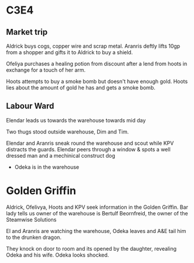 # C3E4

## Market trip 
Aldrick buys cogs, copper wire and scrap metal. Aranris deftly lifts 10gp from a shopper and gifts it to Aldrick to buy a shield. 

Ofeliya purchases a healing potion from discount after a lend from hoots in exchange for a touch of her arm. 

Hoots attempts to buy a smoke bomb but doesn't have enough gold.  Hoots lies about the amount of gold he has and gets a smoke bomb. 


## Labour Ward 
Elendar leads us towards the warehouse towards mid day 

Two thugs stood outside warehouse, Dim and Tim.

Elendar and Aranris sneak round the warehouse and scout while KPV distracts the guards. Elendar peers through a window &  spots a well dressed man and a mechinical construct dog
- Odeka is in the warehouse

# Golden Griffin 
Aldrick, Ofelivya, Hoots and KPV seek information in the Golden Griffin.  Bar lady tells us owner of the warehouse is Bertulf Beornfreid, the owner of the Steamwise Solutions

El and Aranris are watching the warehouse, Odeka leaves and A&E tail him to the drunken dragon. 

They knock on door to room and its opened by the daughter, revealing Odeka and his wife. Odeka looks shocked.